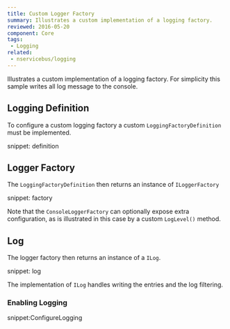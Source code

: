 ```yaml
---
title: Custom Logger Factory
summary: Illustrates a custom implementation of a logging factory.
reviewed: 2016-05-20
component: Core
tags:
 - Logging
related:
 - nservicebus/logging
---
```



Illustrates a custom implementation of a logging factory. For simplicity this sample writes all log message to the console.


## Logging Definition

To configure a custom logging factory a custom `LoggingFactoryDefinition` must be implemented.

snippet: definition


## Logger Factory

The `LoggingFactoryDefinition` then returns an instance of `ILoggerFactory`

snippet: factory

Note that the `ConsoleLoggerFactory` can optionally expose extra configuration, as is illustrated in this case by a custom `LogLevel()` method.


## Log

The logger factory then returns an instance of a `ILog`.

snippet: log

The implementation of `ILog` handles writing the entries and the log filtering.


### Enabling Logging

snippet:ConfigureLogging